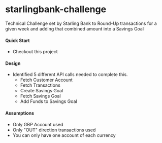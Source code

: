# starlingbank-challenge
Technical Challenge set by Starling Bank to Round-Up transactions for a given week and adding that combined amount into a Savings Goal

#### Quick Start

* Checkout this project

#### Design

* Identified 5 different API calls needed to complete this.
    * Fetch Customer Account
    * Fetch Transactions
    * Create Savings Goal
    * Fetch Savings Goal
    * Add Funds to Savings Goal
    


#### Assumptions

* Only GBP Account used
* Only "OUT" direction transactions used
* You can only have one account of each currency